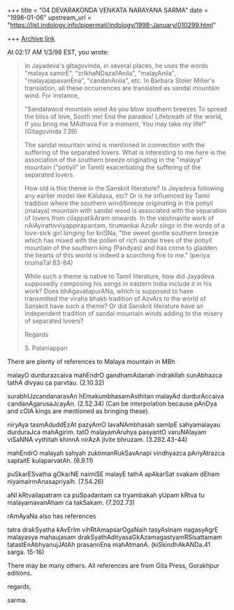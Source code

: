 +++
title = "04 DEVARAKONDA VENKATA NARAYANA SARMA"
date = "1998-01-06"
upstream_url = "https://list.indology.info/pipermail/indology/1998-January/010299.html"

+++
[Archive link](https://list.indology.info/pipermail/indology/1998-January/010299.html)

At 02:17 AM 1/3/98 EST, you wrote:
>In Jayadeva's gItagovinda, in several places, he uses the words "malaya
>samirE", "zrIkhaNDazailAnila", "malayAnila", "malayajapavanEna",
>"candanAnila", etc. In Barbara Stoler Miller's translation, all these
>occurrences are translated as sandal mountain wind. For instance,
>
>"Sandalwood mountain wind
>As you blow southern breezes
>To spread the bliss of love,
>Sooth me! End the paradox!
>Lifebreath of the world,
>If you bring me MAdhava
>For a moment,
>You may take my life!"   (Gitagovinda 7.39)
>
>The sandal mountain wind is mentioned in connection with the suffering of the
>separated lovers. What is interesting to me here is the association of the
>southern breeze originating in the "malaya" mountain ("potiyil" in Tamil)
>exacerbating the suffering of the separated lovers.
>
>How old is this theme in the Sanskrit literature? Is Jayadeva following any
>earlier model like Kalidasa, etc? Or is he influenced by Tamil tradition
where
>the southern wind/breeze originating in the potiyil (malaya) mountain with
>sandal wood is associated with the separation of lovers from cilappatikAram
>onwards. In the vaishnavite work of nAlAyirattivviyappirapantam, tirumankai
>AzvAr sings in the words of a love-sick girl longing for kriSNa, "the sweet
>gentle southern breeze which has mixed with the pollen of rich sandal
trees of
>the potiyil mountain of the southern king (Pandyas) and has come to gladden
>the hearts of this world is indeed a scorching fire to me." (periya tirumaTal
>83-84)
>
>While such a theme is native to Tamil literature, how did Jayadeva supposedly
>composing his songs in eastern India include it in his work? Does
>bhAgavatapurANa, which is supposed to have transmitted the viraha bhakti
>tradition of AzvArs to the world of Sanskrit have such a theme? Or did
>Sanskrit literature have an independent tradition of sandal mountain winds
>adding to the misery of separated lovers?
>
>
>Regards
>
>S. Palaniappan
>
>

There are plenty of references to Malaya mountain in MBh

malayO durdurazcaiva mahEndrO gandhamAdanah
indrakIlah sunAbhazca tathA divyau ca parvtau. (2.10.32)

surabhIJzcandanarasAn hEmakumbhasamAsthitan
malayAd durdurAccaiva candanAgarusaJcayAn.     (2.52.34)
(Can be interpolation because pAnDya and cOlA kings are mentioned as
bringing these).

niryAya tasmAduddEzAt pazyAmO lavaNAmbhasah
samIpE sahyamalayau durduraJca mahAgirim.
tatO malayamAruhya pasyantO varuNAlayam
viSaNNA vythitah khinnA nirAzA jIvite bhruzam. (3.282.43-44)

mahEndrO malayah sahyah zuktimanRukSavAnapi
vindhyazca pAriyAtrazca saptaitE kulaparvatAh. (6.9.11)

puSkarESvatha gOkarNE naimiSE malayE tathA
apAkarSat svakam dEham niyamairmAnasapriyaih.  (7.54.26)

aNI kRtvailapatram ca puSpadantam ca tryambakah
yUpam kRtva tu malayamavanAham ca takSakam.    (7.202.73)

rAmAyaNa also has references

tatra drakSyatha kAvErIm  vihRtAmapsarOgaNaih
tasyAsInam nagasyAgrE malayasya mahaujasam
drakSyathAdityasaGkAzamagastyamRSisattamam
tatastEnAbhyanujJAtAh prasannEna mahAtmanA.  (kiSkindhAkANDa.41 sarga. 15-16)

There may be many others. All references are from Gita Press, Gorakhpur
editions.

regards,

sarma.



